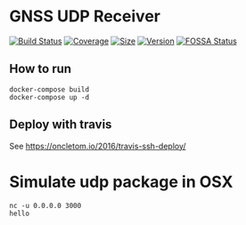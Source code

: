 # GNSS UDP Receiver

[![Build Status](https://travis-ci.org/gitsda/gnss-udp-receiver.svg?branch=master)](https://travis-ci.org/gitsda/gnss-udp-receiver)
[![Coverage](https://codecov.io/gh/gitsda/gnss-udp-receiver/branch/master/graph/badge.svg)](https://codecov.io/gh/gitsda/gnss-udp-receiver)
[![Size](https://images.microbadger.com/badges/image/gistda/gnss-udp-receiver.svg)](https://microbadger.com/images/gistda/gnss-udp-receiver "Get your own image badge on microbadger.com")
[![Version](https://images.microbadger.com/badges/version/gistda/gnss-udp-receiver.svg)](https://microbadger.com/images/gistda/gnss-udp-receiver "Get your own version badge on microbadger.com")
[![FOSSA Status](https://app.fossa.io/api/projects/git%2Bhttps%3A%2F%2Fgithub.com%2Fgitsda%2Fgnss-udp-receiver.svg?type=shield)](https://app.fossa.io/projects/git%2Bhttps%3A%2F%2Fgithub.com%2Fgitsda%2Fgnss-udp-receiver?ref=badge_shield)

## How to run
```
docker-compose build
docker-compose up -d
```

## Deploy with travis
See https://oncletom.io/2016/travis-ssh-deploy/

# Simulate udp package in OSX
```
nc -u 0.0.0.0 3000
hello

```
